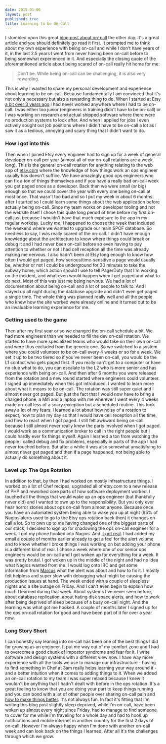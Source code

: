 ```yaml
---
date: 2015-01-06
layout: post
published: true
title: Learning to be On-Call
---
```


I stumbled upon this great [blog post about on-call][on-call-post] the other
day. It's a great article and you should definitely go read it first. It
prompted me to think about my own experience with being on-call and while I
don't have years of it, in the last 2.5 years I went from never having been
on-call before to being somewhat experienced in it. And especially the closing
quote of the aforementioned article about being scared of on-call really hit
home for me:

> Don’t be. While being on-call can be challenging, it is also very rewarding.

This is why I wanted to share my personal development and experience about
learning to be on-call. Because fundamentally I am convinced that it's not
only a necessary but also a rewarding thing to do. When I started at Etsy [a
bit over 3 years ago][first-etsy] I had never worked anywhere where I had to
be on-call. I was either too junior (engineers in training didn't have to be
on-call) or I was working on research and actual shipped software where there
were no production systems to look after. And when I applied for jobs I even
actively sought out job positions where I didn't have to be on-call a lot as I
saw it as a tedious, annoying and scary thing that I didn't want to do.

### How I got into this
Then when I joined Etsy every engineer had to sign up for a week of general
developer on-call per year (almost all of our on-call rotations are a week
long). This is the general on-call rotation for anything relating to the web
app of [etsy.com](https://etsy.com) where the knowledge of how things work an
ops engineer usually has doesn't suffice. We have amazingly good ops engineers
who can fix a ton of things themselves and if you have a really bad on-call
week you get paged once as a developer. Back then we were small (or big)
enough so that we could cover the year with every one being on-call at most
once. That wasn't too bad and so I put my week in about 6 months after I
started so I could learn some things about the web application before actually
being on-call. Since my team works on developer tooling and not the website
itself I chose this quite long period of time before my first on-call just
because I wouldn't have that much exposure to the app in my regular workday.
Lucky me, I happened to choose the week that included the weekend where we
wanted to upgrade our main SPOF database. So needless to say, I was really
scared of the on-call. I didn't have enough knowledge about the architecture
to know where things could break or debug it and I had never been on-call
before so even having to pay attention to whether or not I had cell reception
all the time was already making me nervous. I also hadn't been at Etsy long
enough to know how often I would get paged, how serious/time-sensitive a page
would usually be, whether or not I could be underground for 30 minutes to take
the subway home, which action should I use to tell PagerDuty that I'm working
on the incident, and what even would happen when I get paged and what to do
next. Most of this was just me being nervous. We had a lot of documenation
about being on-call and a lot of people to talk to. And I stayed up all night
during the database upgrade and didn't even get paged a single time. The whole
thing was planned really well and all the people who knew how the site worked
were already online and it turned out to be an invaluable learning experience
for me.

### Getting used to the game
Then after my first year or so we changed the on-call schedule a bit. We had
more engineers than we needed to fill the dev on-call rotation. We started to
have more specialized teams who would take on their own on-call and were thus
excluded from the generic one. So we switched to a system where you could
volunteer to be on-call every 4 weeks or so for a week. We set it up to be two
tiered so if you've never been on-call, you would be the L1 contact who gets
paged first. If you really can't get to a computer or have no clue what to do,
you can escalate to the L2 who is more senior and has experience with being
on-call. And then after 6 months you were released from the rotation and a new
round started where engineers could volunteer. I signed up immediately when
this got introduced. I wanted to learn more about what it means to be on-call.
The rotation was still super quiet and I almost never got paged. But just the
fact that I would now have to bring a charged phone, a Mifi and a laptop with
me wherever I went every 4 weeks made on-call less of a scary exception but a
scheduled routine. This took away a lot of my fears. I learned a lot about how
noisy of a rotation to expect, how to plan my day so that I would have cell
reception all the time, and how to react when I got paged. I still felt
awkward being on-call because I still almost never really knew the parts
involved when I got paged. I would work as a communication broker to call in
the right people but I could hardly ever fix things myself. Again I learned a
ton from watching the people I called debug and fix problems, especially in
parts of the app I had never touched before. But after a while it was also
somewhat unsatisfying to almost never get paged and then if a page happened,
not being able to actually do something about it.

### Level up: The Ops Rotation
In addition to that, by then I had worked on mostly infrastructure things. I
worked on a lot of Chef recipes, upgraded all of etsy.com to a new release of
PHP and reworked core parts of how software deployment worked. I touched all
the things that would wake up an ops engineer (but thankfully never did) and I
wanted to own up to the responsibility. But you only ever hear horror stories
about ops on-call from almost anyone. Because once you have an automated
system being able to wake you up at night (95% of Nagios alerts used to go to
the Etsy ops rotation back then) it changes on-call a lot. So to own up to me
having changed one of the biggest parts of our stack, I decided to sign up for
shadowing the ops on-call engineer for a week. I got my phone hooked into
Nagios. And [it got real][real]. I had added my email a couple of months
earlier already to get a feel for the alert volume and to know whether I broke
things I was working on but adding your phone is a different kind of real. I
chose a week where one of our senior ops engineers would be on-call and I got
woken up for everything for a week. It was pretty brutal. I got woken up in the
middle of the night and had no idea what Nagios wanted from me. I would log
onto IRC and get some information from [Marcus][marcus] what the alert was
about and how to fix it. I mostly felt helpless and super slow with debugging
what might be causing the production issues at hand. The week ended with a
couple of sleepless nights and a site outage on Friday. And I can't even begin
to explain how much I learned during that week. About systems I've never seen
before, about database replication, about hating disk space alerts, and how to
work after being deprived of sleep because of a busy on-call night. And the
learning was what got me hooked. A couple of months later I signed up for the
ops on-call rotation for good and have been part of it for over a year now.

### Long Story Short
I can honestly say leaning into on-call has been one of the best things I did
for growing as an engineer. It put me way out of my comfort zone and I had to
overcome a good chunk of impostor syndrome and fear for it. I write software
and design systems with a different view now. I have way more experience with
all the tools we use to manage our infrastructure - having to find something
in Chef at 3am really helps learning your way around it - and a better
intuition when it comes to adding things to it. When we added an on-call
rotation to my team I was super relaxed because I knew it wouldn't be anything
that I hadn't dealt with before in the ops rotation. It's a great feeling to
know that you are doing your part to keep things running and you can bond with
a lot of other people over sharing on-call pain and [how to make things
better][jnewland-monitorama]. It's not always fun. In fact it's fitting that
I'm writing this blog post slightly sleep deprived, while I'm on-call, have
been woken up almost every night since Friday, had to manage to find someone
to cover for me while I'm traveling for a whole day and had to hook up
notifications and mobile internet in another country for the first 2 days of
on-call. However I'm always happy when I'm done with another on-call week and
can look back on the things I learned. After all it's the challenges through
which we grow.


[on-call-post]: https://medium.com/@thematthewgreen/on-call-dont-be-scared-4eef4ff2928f
[first-etsy]: https://twitter.com/mrtazz/statuses/147115673137577984
[jnewland-monitorama]: https://speakerdeck.com/jnewland/optimizing-ops-for-happiness
[marcus]: https://twitter.com/ickymettle
[real]: https://www.youtube.com/watch?v=uvqJ1mTkEuY
